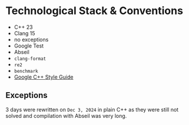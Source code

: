 # Technological Stack & Conventions

* C++ 23
* Clang 15
* no exceptions
* Google Test
* Abseil
* `clang-format`
* `re2`
* `benchmark`
* [Google C++ Style Guide](https://google.github.io/styleguide/cppguide.html)

## Exceptions

3 days were rewritten on `Dec 3, 2024` in plain C++ as they were still
not solved and compilation with Abseil was very long.